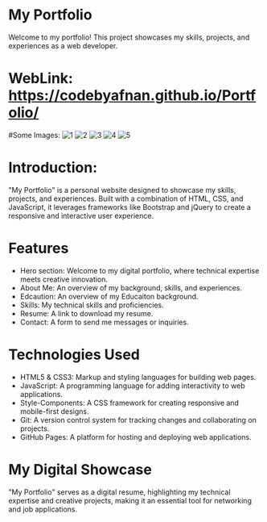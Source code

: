 # My Portfolio
Welcome to my portfolio! This project showcases my skills, projects, and experiences as a web developer.
# WebLink: https://codebyafnan.github.io/Portfolio/

#Some Images:
![1](https://github.com/user-attachments/assets/e2649793-c06b-42f0-a88e-0aebe9161622)
![2](https://github.com/user-attachments/assets/4194bd6f-cba7-4c0b-92a0-c08f82e9a016)
![3](https://github.com/user-attachments/assets/e8529cf5-6ca7-4b15-a539-b5fc9d8617d8)
![4](https://github.com/user-attachments/assets/4ceb787e-aa0b-47ea-8150-ea804bba8617)
![5](https://github.com/user-attachments/assets/4aa9265e-2fa1-4b0d-9fb4-2937f630b0ab)

# Introduction:
"My Portfolio" is a personal website designed to showcase my skills, projects, and experiences. Built with a combination of HTML, CSS, and JavaScript, it leverages frameworks like Bootstrap and jQuery to create a responsive and interactive user experience.

# Features
- Hero section: Welcome to my digital portfolio, where technical expertise meets creative innovation.
- About Me: An overview of my background, skills, and experiences.
- Edcaution: An overview of my Educaiton background.
- Skills: My technical skills and proficiencies.
- Resume: A link to download my resume.
- Contact: A form to send me messages or inquiries.

# Technologies Used
- HTML5 & CSS3: Markup and styling languages for building web pages.
- JavaScript: A programming language for adding interactivity to web applications.
- Style-Components: A CSS framework for creating responsive and mobile-first designs.
- Git: A version control system for tracking changes and collaborating on projects.
- GitHub Pages: A platform for hosting and deploying web applications.

# My Digital Showcase
"My Portfolio" serves as a digital resume, highlighting my technical expertise and creative projects, making it an essential tool for networking and job applications.
